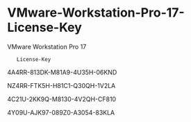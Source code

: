# VMware-Workstation-Pro-17-License-Key

VMware Workstation Pro 17

       License-Key
       
4A4RR-813DK-M81A9-4U35H-06KND

NZ4RR-FTK5H-H81C1-Q30QH-1V2LA

4C21U-2KK9Q-M8130-4V2QH-CF810

4Y09U-AJK97-089Z0-A3054-83KLA
